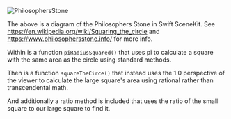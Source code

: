 ![PhilosophersStone](https://github.com/user-attachments/assets/efddfcf2-165a-4ce1-859f-576a9d05bdd5)

The above is a diagram of the Philosophers Stone in Swift SceneKit.   See https://en.wikipedia.org/wiki/Squaring_the_circle and https://www.philosophersstone.info/ for more info.

Within is a function ``piRadiusSquared()`` that uses pi to calculate a square with the same area as the circle using standard methods.

Then is a function ``squareTheCirce()`` that instead uses the 1.0 perspective of the viewer to calculate the large square's area using rational rather than transcendental math.

And additionally a ratio method is included that uses the ratio of the small square to our large square to find it.
